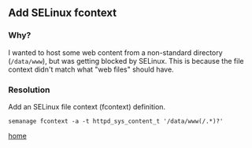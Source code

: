 ## Add SELinux fcontext

### Why?

I wanted to host some web content from a non-standard directory (`/data/www`),
but was getting blocked by SELinux. This is because the file context didn't
match what "web files" should have.

### Resolution

Add an SELinux file context (fcontext) definition.

```
semanage fcontext -a -t httpd_sys_content_t '/data/www(/.*)?'
```

[home](../../)
